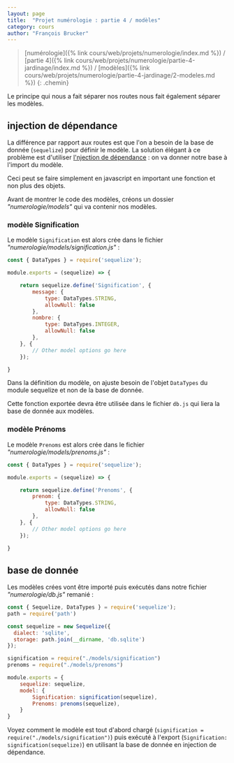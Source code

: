 ```yaml
---
layout: page
title:  "Projet numérologie : partie 4 / modèles"
category: cours
author: "François Brucker"
---
```


> [numérologie]({% link cours/web/projets/numerologie/index.md %}) / [partie 4]({% link cours/web/projets/numerologie/partie-4-jardinage/index.md %}) / [modèles]({% link cours/web/projets/numerologie/partie-4-jardinage/2-modeles.md %})
{: .chemin}

Le principe qui nous a fait séparer nos routes nous fait également séparer les modèles.

## injection de dépendance

La différence par rapport aux routes est que l'on a besoin de la base de donnée (`sequelize`) pour définir le modèle. La solution élégant à ce problème est d'utiliser [l'njection de dépendance](https://fr.wikipedia.org/wiki/Injection_de_d%C3%A9pendances) : on va donner notre base à l'import du modèle.

Ceci peut se faire simplement en javascript en important une fonction et non plus des objets.

Avant de montrer le code des modèles, créons un dossier *"numerologie/models"* qui va contenir nos modèles.

### modèle Signification

Le modèle `Signification` est alors crée dans le fichier *"numerologie/models/signification.js"* :

```js
const { DataTypes } = require('sequelize');

module.exports = (sequelize) => {

    return sequelize.define('Signification', {
        message: {
            type: DataTypes.STRING,
            allowNull: false
        },
        nombre: {
            type: DataTypes.INTEGER,
            allowNull: false
        },
    }, {
        // Other model options go here
    });

}

```

Dans la définition du modèle, on ajuste besoin de l'objet `DataTypes` du module sequelize et non de la base de donnée.

Cette fonction exportée devra être utilisée dans le fichier `db.js` qui liera la base de donnée aux modèles.

### modèle Prénoms

Le modèle `Prenoms` est alors crée dans le fichier *"numerologie/models/prenoms.js"* :

```js
const { DataTypes } = require('sequelize');

module.exports = (sequelize) => {

    return sequelize.define('Prenoms', {
        prenom: {
            type: DataTypes.STRING,
            allowNull: false
        },
    }, {
        // Other model options go here
    });
    
}
```

## base de donnée

Les modèles crées vont être importé puis exécutés dans notre fichier *"numerologie/db.js"* remanié :

```js
const { Sequelize, DataTypes } = require('sequelize');
path = require('path')

const sequelize = new Sequelize({
  dialect: 'sqlite',
  storage: path.join(__dirname, 'db.sqlite')
});

signification = require("./models/signification")
prenoms = require("./models/prenoms")

module.exports = {
    sequelize: sequelize,
    model: {
        Signification: signification(sequelize),
        Prenoms: prenoms(sequelize),
    }
}
```

Voyez comment le modèle est tout d'abord chargé (`signification = require("./models/signification")`) puis exécuté à l'export (`Signification: signification(sequelize)`) en utilisant la base de donnée en injection de dépendance.
